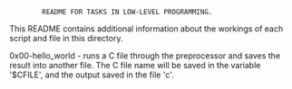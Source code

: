 			README FOR TASKS IN LOW-LEVEL PROGRAMMING.

This README contains additional information about the workings of each script and file in this directory.



0x00-hello_world - runs a C file through the preprocessor and saves the result into another file. The C file name will be saved in the variable '$CFILE', and the output saved in the file 'c'.
